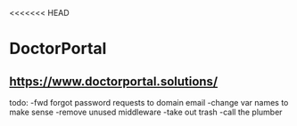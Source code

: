 <<<<<<< HEAD
# DoctorPortal
## https://www.doctorportal.solutions/

todo:
-fwd forgot password requests to domain email
-change var names to make sense
-remove unused middleware
-take out trash
-call the plumber
